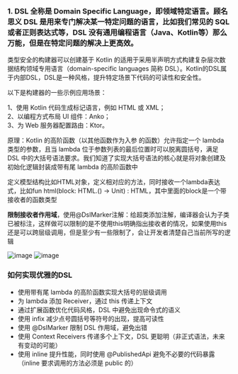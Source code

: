 
### 1. DSL 全称是 Domain Specific Language，即领域特定语言。顾名思义 DSL 是用来专门解决某一特定问题的语言，比如我们常见的 SQL 或者正则表达式等，DSL 没有通用编程语言（Java、Kotlin等）那么万能，但是在特定问题的解决上更高效。

类型安全的构建器可以创建基于 Kotlin 的适用于采用半声明方式构建复杂层次数据结构领域专用语言（domain-specific languages 简称 DSL）。Kotlin的DSL属于内部DSL，DSL是一种风格，提升特定场景下代码的可读性和安全性。

以下是构建器的一些示例应用场景：

1、使用 Kotlin 代码生成标记语言，例如 HTML 或 XML；<br>
2、以编程方式布局 UI 组件：Anko；<br>
3、为 Web 服务器配置路由：Ktor。<br>

原理：Kotlin 的高阶函数（以其他函数作为入参 的函数）允许指定一个 lambda 类型的参数，且当 lambda 位于参数列表的最后位置时可以脱离圆括号，满足 DSL 中的大括号语法要求。我们知道了实现大括号语法的核心就是将对象创建及初始化逻辑封装成带有尾 lambda 的高阶函数中

定义模型结构比如HTML对象，定义相对应的方法，同时接收一个lambda表达式，比如fun html(block: HTML.() -> Unit) : HTML，其中里面的block是一个带接收者的函数类型

**限制接收者作用域**，使用@DslMarker注解：给超类添加注解，编译器会认为子类已被标注，这样做可以限制的是不使用this明确指出接收者的情况，如果使用this还是可以跨层级调用，但是至少有一些限制了，会让开发者清楚自己当前所写的逻辑

![image](https://github.com/codingCavalier/Daily-snail/assets/26496772/56eff845-53ee-4175-afc7-0e0780259dba)
![image](https://github.com/codingCavalier/Daily-snail/assets/26496772/5152e8ae-6380-45c1-a985-f7356428d4a1)

### 如何实现优雅的DSL

- 使用带有尾 lambda 的高阶函数实现大括号的层级调用
- 为 lambda 添加 Receiver，通过 this 传递上下文
- 通过扩展函数优化代码风格，DSL 中避免出现命令式的语义
- 使用 infix 减少点号圆括号等符号的出现，提高可读性
- 使用 @DslMarker 限制 DSL 作用域，避免出错
- 使用 Context Receivers 传递多个上下文，DSL 更聪明（非正式语法，未来有变动的可能）
- 使用 inline 提升性能，同时使用 @PublishedApi 避免不必要的代码暴露（inline 要求调用的方法必须是 public 的）
